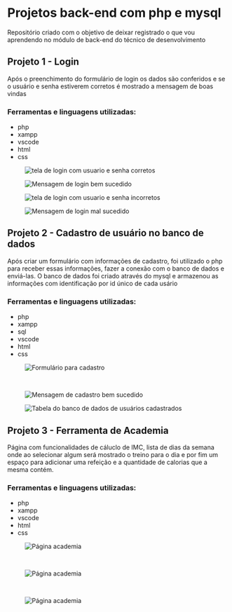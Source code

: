<h1>Projetos back-end com php e mysql</h2>
<p>Repositório criado com o objetivo de deixar registrado o que vou aprendendo no módulo de back-end do técnico de desenvolvimento</p>

<h2>Projeto 1 - Login</h2>
<p>Após o preenchimento do formulário de login os dados são conferidos e se o usuário e senha estiverem corretos é mostrado a mensagem de boas vindas</p>
<h3>Ferramentas e linguagens utilizadas:</h3>
<ul>
  <li>php</li>
  <li>xampp</li>
  <li>vscode</li>
  <li>html</li>
  <li>css</li>
</ul>
<figure>
  <img alt="tela de login com usuario e senha corretos" src="https://github.com/user-attachments/assets/344e70be-ca8b-4692-8dd3-853cefdcb263">
</figure>
<figure>
  <img alt="Mensagem de login bem sucedido" src="https://github.com/user-attachments/assets/72bc3835-55a4-4266-8d13-31c8d8572c2d">
</figure>
<figure>
  <img alt="tela de login com usuario e senha incorretos" src="https://github.com/user-attachments/assets/996a390b-7d5c-4b18-9771-5baaedbdfc54">
</figure>
<figure>
  <img alt="Mensagem de login mal sucedido" src="https://github.com/user-attachments/assets/7064d1c3-35b5-4b74-9f35-e4c4fe89df51">
</figure>

<h2>Projeto 2 - Cadastro de usuário no banco de dados</h2>
<p>Após criar um formulário com informações de cadastro, foi utilizado o php para receber essas informações, fazer a conexão com o banco de dados e enviá-las. O banco de dados foi criado através do mysql e armazenou as informações com identificação por id único de cada usário</p>
<h3>Ferramentas e linguagens utilizadas:</h3>
<ul>
  <li>php</li>
  <li>xampp</li>
  <li>sql</li>
  <li>vscode</li>
  <li>html</li>
  <li>css</li>
</ul>
<figure>
  <img alt="Formulário para cadastro" src="https://github.com/user-attachments/assets/dd4ea3be-c3b2-412e-869b-b8e836e43a37">
</figure></br>
<figure>
  <img alt="Mensagem de cadastro bem sucedido" src="https://github.com/user-attachments/assets/ea5745b4-6666-4289-9b45-7f7e0468dc22">
</figure>
<figure>
  <img alt="Tabela do banco de dados de usuários cadastrados" src="https://github.com/user-attachments/assets/76765728-219e-4486-b3d5-690193ff94d0">
</figure>

<h2>Projeto 3 - Ferramenta de Academia</h2>
<p>Página com funcionalidades de cáluclo de IMC, lista de dias da semana onde ao selecionar algum será mostrado o treino para o dia e por fim um espaço para adicionar uma refeição e a quantidade de calorias que a mesma contém. </p>
<h3>Ferramentas e linguagens utilizadas:</h3>
<ul>
  <li>php</li>
  <li>xampp</li>
  <li>vscode</li>
  <li>html</li>
  <li>css</li>
</ul>
<figure>
  <img alt="Página academia" src="https://github.com/user-attachments/assets/ae779bbc-3bcb-43e9-b8ec-76f00930aecc">
</figure></br>
<figure>
  <img alt="Página academia" src="https://github.com/user-attachments/assets/5c962949-043d-481f-bb86-0e2108a681a1">
</figure></br>
<figure>
  <img alt="Página academia" src="https://github.com/user-attachments/assets/096282ae-0f36-417a-ae8a-4b29b7704daf">
</figure></br>



